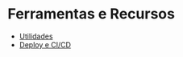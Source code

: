 # Ferramentas e Recursos

- [Utilidades](/aprenda-swift/tools/utilidades.md)
- [Deploy e CI/CD](/aprenda-swift/tools/deploy-e-ci-cd.md)

